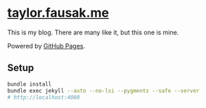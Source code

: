 # [taylor.fausak.me][1]

This is my blog. There are many like it, but this one is mine.

Powered by [GitHub Pages][2].

## Setup

```sh
bundle install
bundle exec jekyll --auto --no-lsi --pygments --safe --server
# http://localhost:4000
```

[1]: http://taylor.fausak.me
[2]: http://pages.github.com
